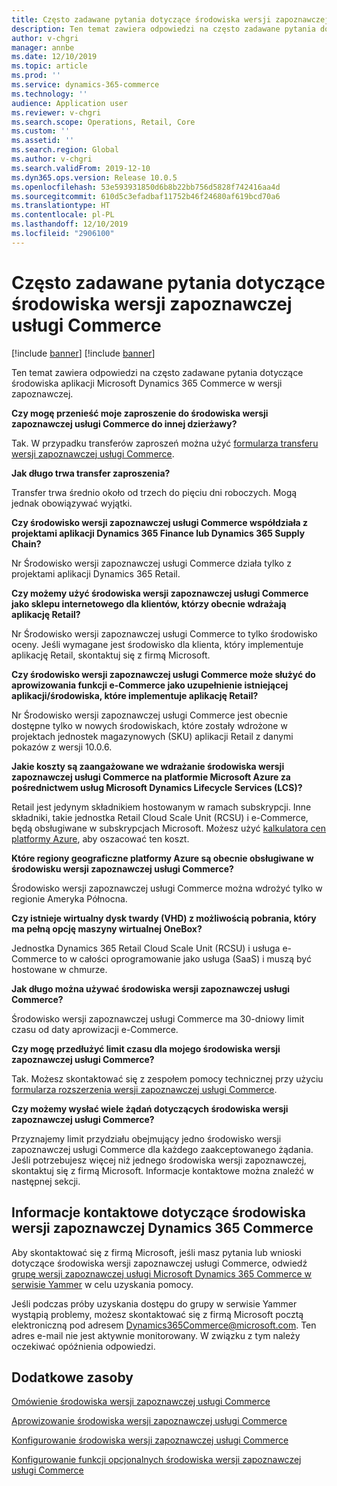```yaml
---
title: Często zadawane pytania dotyczące środowiska wersji zapoznawczej usługi Commerce
description: Ten temat zawiera odpowiedzi na często zadawane pytania dotyczące środowiska aplikacji Microsoft Dynamics 365 Commerce w wersji zapoznawczej.
author: v-chgri
manager: annbe
ms.date: 12/10/2019
ms.topic: article
ms.prod: ''
ms.service: dynamics-365-commerce
ms.technology: ''
audience: Application user
ms.reviewer: v-chgri
ms.search.scope: Operations, Retail, Core
ms.custom: ''
ms.assetid: ''
ms.search.region: Global
ms.author: v-chgri
ms.search.validFrom: 2019-12-10
ms.dyn365.ops.version: Release 10.0.5
ms.openlocfilehash: 53e593931850d6b8b22bb756d5828f742416aa4d
ms.sourcegitcommit: 610d5c3efadbaf11752b46f24680af619bcd70a6
ms.translationtype: HT
ms.contentlocale: pl-PL
ms.lasthandoff: 12/10/2019
ms.locfileid: "2906100"
---
```

# <a name="commerce-preview-environment-faq"></a>Często zadawane pytania dotyczące środowiska wersji zapoznawczej usługi Commerce

[!include [banner](includes/preview-banner.md)]
[!include [banner](includes/banner.md)]

Ten temat zawiera odpowiedzi na często zadawane pytania dotyczące środowiska aplikacji Microsoft Dynamics 365 Commerce w wersji zapoznawczej.

**Czy mogę przenieść moje zaproszenie do środowiska wersji zapoznawczej usługi Commerce do innej dzierżawy?**

Tak. W przypadku transferów zaproszeń można użyć [formularza transferu wersji zapoznawczej usługi Commerce](https://aka.ms/Dynamics365CommercePreviewTransferForm).

**Jak długo trwa transfer zaproszenia?**

Transfer trwa średnio około od trzech do pięciu dni roboczych. Mogą jednak obowiązywać wyjątki.

**Czy środowisko wersji zapoznawczej usługi Commerce współdziała z projektami aplikacji Dynamics 365 Finance lub Dynamics 365 Supply Chain?**

Nr Środowisko wersji zapoznawczej usługi Commerce działa tylko z projektami aplikacji Dynamics 365 Retail.

**Czy możemy użyć środowiska wersji zapoznawczej usługi Commerce jako sklepu internetowego dla klientów, którzy obecnie wdrażają aplikację Retail?**

Nr Środowisko wersji zapoznawczej usługi Commerce to tylko środowisko oceny. Jeśli wymagane jest środowisko dla klienta, który implementuje aplikację Retail, skontaktuj się z firmą Microsoft.

**Czy środowisko wersji zapoznawczej usługi Commerce może służyć do aprowizowania funkcji e-Commerce jako uzupełnienie istniejącej aplikacji/środowiska, które implementuje aplikację Retail?**

Nr Środowisko wersji zapoznawczej usługi Commerce jest obecnie dostępne tylko w nowych środowiskach, które zostały wdrożone w projektach jednostek magazynowych (SKU) aplikacji Retail z danymi pokazów z wersji 10.0.6.

**Jakie koszty są zaangażowane we wdrażanie środowiska wersji zapoznawczej usługi Commerce na platformie Microsoft Azure za pośrednictwem usług Microsoft Dynamics Lifecycle Services (LCS)?**

Retail jest jedynym składnikiem hostowanym w ramach subskrypcji. Inne składniki, takie jednostka Retail Cloud Scale Unit (RCSU) i e-Commerce, będą obsługiwane w subskrypcjach Microsoft. Możesz użyć [kalkulatora cen platformy Azure](https://azure.microsoft.com/pricing/calculator/), aby oszacować ten koszt.

**Które regiony geograficzne platformy Azure są obecnie obsługiwane w środowisku wersji zapoznawczej usługi Commerce?**

Środowisko wersji zapoznawczej usługi Commerce można wdrożyć tylko w regionie Ameryka Północna.

**Czy istnieje wirtualny dysk twardy (VHD) z możliwością pobrania, który ma pełną opcję maszyny wirtualnej OneBox?**

Jednostka Dynamics 365 Retail Cloud Scale Unit (RCSU) i usługa e-Commerce to w całości oprogramowanie jako usługa (SaaS) i muszą być hostowane w chmurze.

**Jak długo można używać środowiska wersji zapoznawczej usługi Commerce?**

Środowisko wersji zapoznawczej usługi Commerce ma 30-dniowy limit czasu od daty aprowizacji e-Commerce.

**Czy mogę przedłużyć limit czasu dla mojego środowiska wersji zapoznawczej usługi Commerce?**

Tak. Możesz skontaktować się z zespołem pomocy technicznej przy użyciu [formularza rozszerzenia wersji zapoznawczej usługi Commerce](https://aka.ms/Dynamics365CommercePreviewExtensionForm).

**Czy możemy wysłać wiele żądań dotyczących środowiska wersji zapoznawczej usługi Commerce?**

Przyznajemy limit przydziału obejmujący jedno środowisko wersji zapoznawczej usługi Commerce dla każdego zaakceptowanego żądania. Jeśli potrzebujesz więcej niż jednego środowiska wersji zapoznawczej, skontaktuj się z firmą Microsoft. Informacje kontaktowe można znaleźć w następnej sekcji.

## <a name="dynamics-365-commerce-preview-environment-contact-information"></a>Informacje kontaktowe dotyczące środowiska wersji zapoznawczej Dynamics 365 Commerce

Aby skontaktować się z firmą Microsoft, jeśli masz pytania lub wnioski dotyczące środowiska wersji zapoznawczej usługi Commerce, odwiedź [grupę wersji zapoznawczej usługi Microsoft Dynamics 365 Commerce w serwisie Yammer](https://aka.ms/Dynamics365CommercePreviewYammer) w celu uzyskania pomocy.

Jeśli podczas próby uzyskania dostępu do grupy w serwisie Yammer wystąpią problemy, możesz skontaktować się z firmą Microsoft pocztą elektroniczną pod adresem <Dynamics365Commerce@microsoft.com>. Ten adres e-mail nie jest aktywnie monitorowany. W związku z tym należy oczekiwać opóźnienia odpowiedzi.

## <a name="additional-resources"></a>Dodatkowe zasoby

[Omówienie środowiska wersji zapoznawczej usługi Commerce](cpe-overview.md)

[Aprowizowanie środowiska wersji zapoznawczej usługi Commerce](provisioning-guide.md)

[Konfigurowanie środowiska wersji zapoznawczej usługi Commerce](cpe-post-provisioning.md)

[Konfigurowanie funkcji opcjonalnych środowiska wersji zapoznawczej usługi Commerce](cpe-optional-features.md)
